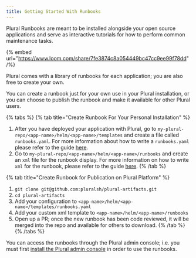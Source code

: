 ```yaml
---
title: Getting Started With Runbooks
---
```


Plural Runbooks are meant to be installed alongside your open source applications and serve as interactive tutorials for how to perform common maintenance tasks.&#x20;

{% embed url="https://www.loom.com/share/7fe3874c8a054449bc47cc9ee99f78dd" /%}

Plural comes with a library of runbooks for each application; you are also free to create your own.&#x20;

You can create a runbook just for your own use in your Plural installation, or you can choose to publish the runbook and make it available for other Plural users.

{% tabs %}
{% tab title="Create Runbook For Your Personal Installation" %}
1. After you have deployed your application with Plural, go to `my-plural-repo/<app-name>/helm/<app-name>/templates` and create a file called `runbooks.yaml`. For more information about how to write a `runbooks.yaml` please refer to the guide [here](/adding-new-application/getting-started-with-runbooks/runbook-yaml).
2. Go to `my-plural-repo/<app-name>/helm/<app-name>/runbooks` and create an  `xml` file for the runbook display. For more information on how to write `xml` for the runbook, please refer to the guide [here](/adding-new-application/getting-started-with-runbooks/runbook-xml).
{% /tab %}

{% tab title="Create Runbook for Publication on Plural Platform" %}


1. `git clone git@github.com:pluralsh/plural-artifacts.git`
2. `cd plural-artifacts`
3. Add your configuration to `<app-name>/helm/<app-name>/templates/runbooks.yaml`
4. Add your custom xml template to `<app-name>/helm/<app-name>/runbooks`
5. Open up a PR; once the new runbook has been code reviewed, it will be merged into the repo and available for others to download.
{% /tab %}
{% /tabs %}

You can access the runbooks through the Plural admin console; i.e. you must first [install the Plural admin console](/basic-setup-and-deployment/admin-console) in order to use the runbooks.





####
